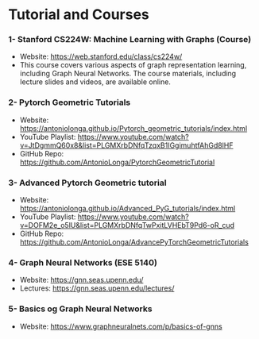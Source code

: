 # Tutorial and Courses
### 1- Stanford CS224W: Machine Learning with Graphs (Course)
* Website: https://web.stanford.edu/class/cs224w/
* This course covers various aspects of graph representation learning, including Graph Neural Networks. The course materials, including lecture slides and videos, are available online.

### 2- Pytorch Geometric Tutorials
* Website: https://antoniolonga.github.io/Pytorch_geometric_tutorials/index.html
* YouTube Playlist: https://www.youtube.com/watch?v=JtDgmmQ60x8&list=PLGMXrbDNfqTzqxB1IGgimuhtfAhGd8lHF
* GitHub Repo: https://github.com/AntonioLonga/PytorchGeometricTutorial

### 3- Advanced Pytorch Geometric tutorial
* Website: https://antoniolonga.github.io/Advanced_PyG_tutorials/index.html
* YouTube Playlist: https://www.youtube.com/watch?v=DOFM2e_o5lU&list=PLGMXrbDNfqTwPxitLVHEbT9Pd6-oR_cud
* GitHub Repo: https://github.com/AntonioLonga/AdvancePyTorchGeometricTutorials

### 4- Graph Neural Networks (ESE 5140)
* Website: https://gnn.seas.upenn.edu/
* Lectures: https://gnn.seas.upenn.edu/lectures/

### 5- Basics og Graph Neural Networks
* Website: https://www.graphneuralnets.com/p/basics-of-gnns


